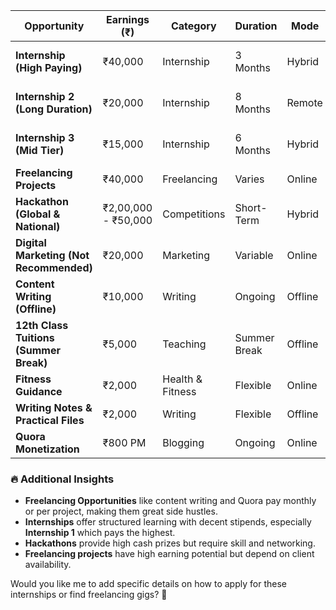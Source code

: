 | **Opportunity**                        | **Earnings (₹)**         | **Category**         | **Duration**        | **Mode**      | **Difficulty**  | **Remarks** | **Link** |
|----------------------------------------|--------------------------|----------------------|---------------------|--------------|----------------|-------------|----------|
| **Internship (High Paying)**           | ₹40,000                 | Internship          | 3 Months           | Hybrid       | Hard          | Industry-based work | [Link](https://youtu.be/dLQywM7uHUE?si=CKgYS_6oc-V9teDE) |
| **Internship 2 (Long Duration)**       | ₹20,000                 | Internship          | 8 Months           | Remote       | Moderate      | Work-from-home | [Link](https://youtu.be/dLQywM7uHUE?si=CKgYS_6oc-V9teDE) |
| **Internship 3 (Mid Tier)**            | ₹15,000                 | Internship          | 6 Months           | Hybrid       | Moderate      | Some office visits | [Link](https://youtu.be/dLQywM7uHUE?si=CKgYS_6oc-V9teDE) |
| **Freelancing Projects**               | ₹40,000                 | Freelancing         | Varies             | Online       | Hard          | Based on expertise | [Link](https://www.youtube.com/watch?v=FjEJ0yahkGw&t=40s) |
| **Hackathon (Global & National)**      | ₹2,00,000 - ₹50,000     | Competitions       | Short-Term        | Hybrid       | Very Hard     | Depends on skills | N/A |
| **Digital Marketing (Not Recommended)**| ₹20,000                 | Marketing           | Variable           | Online       | Easy          | Over-saturated market | [Link](https://www.youtube.com/watch?v=dS0PtshQDls) |
| **Content Writing (Offline)**          | ₹10,000                 | Writing             | Ongoing            | Offline      | Moderate      | Writing skills required | [Link](https://www.youtube.com/watch?v=OUeCDhPQMOc) |
| **12th Class Tuitions (Summer Break)** | ₹5,000                  | Teaching            | Summer Break       | Offline      | Moderate      | Seasonal work | N/A |
| **Fitness Guidance**                   | ₹2,000                  | Health & Fitness    | Flexible           | Online       | Easy          | Need expertise | N/A |
| **Writing Notes & Practical Files**    | ₹2,000                  | Writing             | Flexible           | Offline      | Easy          | Students need it | [Link](https://www.youtube.com/watch?v=aygZZGbJwis) |
| **Quora Monetization**                 | ₹800 PM                 | Blogging            | Ongoing            | Online       | Easy          | Passive income | [Link](https://www.youtube.com/watch?v=_5NlXvSzebQ) |


### 🔥 **Additional Insights**
- **Freelancing Opportunities** like content writing and Quora pay monthly or per project, making them great side hustles.
- **Internships** offer structured learning with decent stipends, especially **Internship 1** which pays the highest.
- **Hackathons** provide high cash prizes but require skill and networking.
- **Freelancing projects** have high earning potential but depend on client availability.  

Would you like me to add specific details on how to apply for these internships or find freelancing gigs? 🚀
